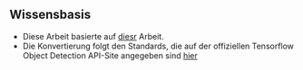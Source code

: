 ## Wissensbasis

* Diese Arbeit basierte auf [diesr](https://github.com/iitzco/widerface-to-tfrecord) Arbeit.
* Die Konvertierung folgt den Standards, die auf der offiziellen Tensorflow Object Detection API-Site angegeben sind [hier](https://github.com/tensorflow/models/blob/master/research/object_detection/g3doc/using_your_own_dataset.md)
